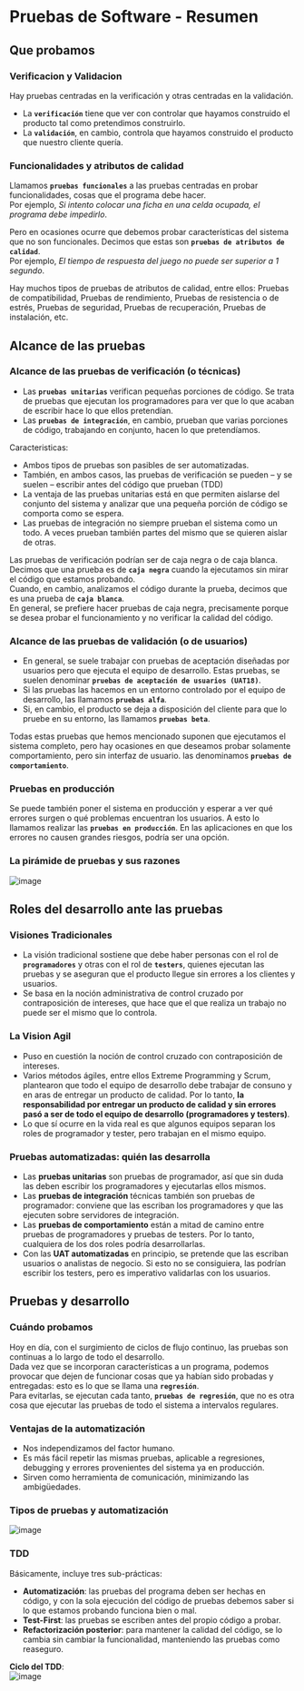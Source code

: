 # Pruebas de Software - Resumen

## Que probamos

### Verificacion y Validacion
Hay pruebas centradas en la verificación y otras centradas en la validación.  
- La **`verificación`** tiene que ver con controlar que hayamos construido el producto tal como
pretendimos construirlo.
- La **`validación`**, en cambio, controla que hayamos construido el
producto que nuestro cliente quería.

### Funcionalidades y atributos de calidad
Llamamos **`pruebas funcionales`** a las pruebas centradas en probar funcionalidades, cosas que el programa debe hacer.  
Por ejemplo, *Si intento colocar una ficha en una celda ocupada, el programa debe impedirlo*.

Pero en ocasiones ocurre que debemos probar características del sistema que no son
funcionales. Decimos que estas son **`pruebas de atributos de calidad`**.  
Por ejemplo, *El tiempo de respuesta del juego no puede ser superior a 1 segundo*.  

Hay muchos tipos de pruebas de atributos de calidad, entre ellos: Pruebas de compatibilidad, Pruebas de rendimiento, Pruebas de resistencia o de estrés, Pruebas de seguridad, Pruebas de recuperación, Pruebas de instalación, etc.

## Alcance de las pruebas

### Alcance de las pruebas de verificación (o técnicas)
- Las **`pruebas unitarias`** verifican pequeñas porciones de código. Se trata de pruebas que ejecutan los programadores para ver que lo que acaban
de escribir hace lo que ellos pretendían.
- Las **`pruebas de integración`**, en cambio, prueban que varias porciones de código, trabajando
en conjunto, hacen lo que pretendíamos.

Caracteristicas: 
- Ambos tipos de pruebas son pasibles de ser automatizadas.
- También, en ambos casos, las pruebas de verificación se pueden – y se suelen – escribir antes
del código que prueban (TDD)
- La ventaja de las pruebas unitarias está en que permiten aislarse del conjunto del sistema y
analizar que una pequeña porción de código se comporta como se espera.
- Las pruebas de integración no siempre prueban el sistema como un todo. A veces prueban
también partes del mismo que se quieren aislar de otras.

Las pruebas de verificación podrían ser de caja negra o de caja blanca.
Decimos que una prueba es de **`caja negra`** cuando la ejecutamos sin mirar el código que
estamos probando.  
Cuando, en cambio, analizamos el código durante la prueba, decimos que es una prueba de **`caja blanca`**.   
En general, se prefiere hacer pruebas de caja negra, precisamente porque se desea probar el funcionamiento y no verificar la calidad del código.

### Alcance de las pruebas de validación (o de usuarios)
- En general, se suele trabajar con pruebas de aceptación diseñadas por usuarios pero que ejecuta el equipo de desarrollo. Estas pruebas, se suelen
denominar **`pruebas de aceptación de usuarios (UAT18)`**.  
- Si las pruebas las hacemos en un entorno controlado por el equipo de desarrollo, las llamamos
**`pruebas alfa`**. 
- Si, en cambio, el producto se deja a disposición del cliente para que lo pruebe
en su entorno, las llamamos **`pruebas beta`**.

Todas estas pruebas que hemos mencionado suponen que ejecutamos el sistema completo, pero hay ocasiones en que deseamos probar solamente
comportamiento, pero sin interfaz de usuario. las denominamos **`pruebas de comportamiento`**.

### Pruebas en producción
Se puede también poner el sistema en producción y esperar a ver qué errores
surgen o qué problemas encuentran los usuarios. A esto lo llamamos realizar las **`pruebas en
producción`**. En las aplicaciones en que los errores no causen grandes riesgos, podría ser
una opción.

### La pirámide de pruebas y sus razones

![image](https://user-images.githubusercontent.com/86437352/191120211-696eff53-b1cb-4cf3-a3b3-a3d4a92675d2.png)

## Roles del desarrollo ante las pruebas

### Visiones Tradicionales
- La visión tradicional sostiene que debe haber personas con el rol de **`programadores`** y otras con el rol de **`testers`**, quienes ejecutan las
pruebas y se aseguran que el producto llegue sin errores a los clientes y usuarios.  
- Se basa en la noción administrativa de control cruzado por contraposición de intereses, que hace que el que realiza
un trabajo no puede ser el mismo que lo controla.

### La Vision Agil
- Puso en cuestión la noción de control cruzado con contraposición de intereses.
- Varios métodos ágiles, entre ellos Extreme Programming y Scrum, plantearon que
todo el equipo de desarrollo debe trabajar de consuno y en aras de entregar un producto de
calidad. Por lo tanto, **la responsabilidad por entregar un producto de calidad y sin errores pasó
a ser de todo el equipo de desarrollo (programadores y testers)**.
- Lo que sí ocurre en la vida real es que algunos equipos separan los roles de programador y
tester, pero trabajan en el mismo equipo.

### Pruebas automatizadas: quién las desarrolla
- Las **pruebas unitarias** son pruebas de programador, así que sin duda las deben escribir los
programadores y ejecutarlas ellos mismos.
- Las **pruebas de integración** técnicas también son pruebas de programador: conviene que las
escriban los programadores y que las ejecuten sobre servidores de integración.
- Las **pruebas de comportamiento** están a mitad de camino entre pruebas de programadores y
pruebas de testers. Por lo tanto, cualquiera de los dos roles podría desarrollarlas.
- Con las **UAT automatizadas** en principio, se pretende que las escriban usuarios o analistas de negocio. Si esto no se consiguiera, las
podrían escribir los testers, pero es imperativo validarlas con los usuarios.


## Pruebas y desarrollo

### Cuándo probamos
Hoy en día, con el surgimiento de ciclos de flujo continuo, las pruebas son continuas a lo largo de todo el desarrollo.   
Dada vez que se incorporan características a un programa, podemos provocar que dejen de funcionar cosas que ya habían sido probadas y entregadas: esto es lo que se llama una **`regresión`**.  
Para evitarlas, se ejecutan cada tanto, **`pruebas de regresión`**, que no es otra cosa que ejecutar las pruebas de todo el sistema a intervalos regulares.

### Ventajas de la automatización
- Nos independizamos del factor humano.
- Es más fácil repetir las mismas pruebas, aplicable a regresiones, debugging y errores provenientes del sistema ya en producción.
- Sirven como herramienta de comunicación, minimizando las ambigüedades.

### Tipos de pruebas y automatización
![image](https://user-images.githubusercontent.com/86437352/191127424-84b55704-4500-4c8e-aeb9-e5c178ae4bc1.png)

### TDD
Básicamente, incluye tres sub-prácticas:
- **Automatización**: las pruebas del programa deben ser hechas en código, y con la sola ejecución del código de pruebas debemos saber si lo que estamos probando funciona bien o mal.
- **Test-First**: las pruebas se escriben antes del propio código a probar.
- **Refactorización posterior**: para mantener la calidad del código, se lo cambia sin
cambiar la funcionalidad, manteniendo las pruebas como reaseguro.

**Ciclo del TDD**:  
![image](https://user-images.githubusercontent.com/86437352/191128877-d5c2add6-edc5-4812-87f7-b5d752e818d4.png)
